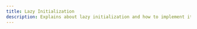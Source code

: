 ```yaml
---
title: Lazy Initialization
description: Explains about lazy initialization and how to implement it in your code. Also, difference with early initialization.
---
```

